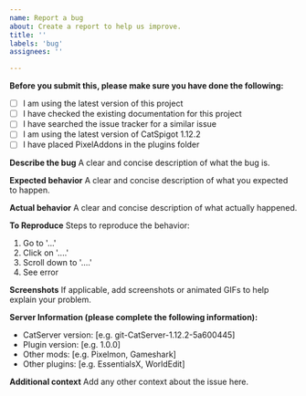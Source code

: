 ```yaml
---
name: Report a bug
about: Create a report to help us improve.
title: ''
labels: 'bug'
assignees: ''

---
```


**Before you submit this, please make sure you have done the following:**

- [ ] I am using the latest version of this project
- [ ] I have checked the existing documentation for this project
- [ ] I have searched the issue tracker for a similar issue
- [ ] I am using the latest version of CatSpigot 1.12.2
- [ ] I have placed PixelAddons in the plugins folder

**Describe the bug**
A clear and concise description of what the bug is.

**Expected behavior**
A clear and concise description of what you expected to happen.

**Actual behavior**
A clear and concise description of what actually happened.

**To Reproduce**
Steps to reproduce the behavior:

1. Go to '...'
2. Click on '....'
3. Scroll down to '....'
4. See error

**Screenshots**
If applicable, add screenshots or animated GIFs to help explain your problem.

**Server Information (please complete the following information):**

- CatServer version: [e.g. git-CatServer-1.12.2-5a600445]
- Plugin version: [e.g. 1.0.0]
- Other mods: [e.g. Pixelmon, Gameshark]
- Other plugins: [e.g. EssentialsX, WorldEdit]

**Additional context**
Add any other context about the issue here.
